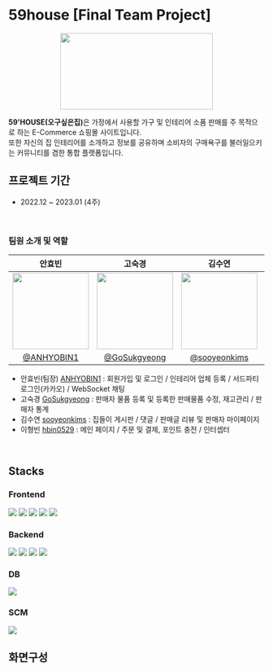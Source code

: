 # 59house [Final Team Project]
<p align="center">
  <img src="https://user-images.githubusercontent.com/114133335/225819750-5e285672-071d-4caa-95c6-7c3d1c3960b8.jpg" width="300" height="150">
</p>

<b>59'HOUSE(오구싶은집)</b>은 가정에서 사용할 가구 및 인테리어 소품 판매를 주 목적으로 하는 E-Commerce 쇼핑몰 사이트입니다.<br>
또한 자신의 집 인테리어를 소개하고 정보를 공유하며 소비자의 구매욕구를 불러일으키는 커뮤니티를 겸한 통합 플랫폼입니다.
<br>


## 프로젝트 기간 
* 2022.12 ~ 2023.01 (4주)
<br>

### 팀원 소개 및 역할
|안효빈|고숙경|김수연|이형빈|
|---|---|---|---|
|<img src="https://user-images.githubusercontent.com/114133335/225826447-00f8fdb0-e4d1-4fc7-9de7-5c82262c9387.png" width="150" height="150">|<img src="https://user-images.githubusercontent.com/114133335/225826719-868c9e68-feb1-44dc-93ab-e499598b8c95.png" width="150" height="150">|<img src="https://user-images.githubusercontent.com/114133335/225826785-8add6fce-927e-47ca-9f61-023abcb23980.png" width="150" height="150">|<img src="https://user-images.githubusercontent.com/114133335/225837423-88f02217-628c-42fd-944d-6cf4866f6fcd.jpg" width="150" height="150">|
|<p style="margin: 0 auto" align="center">[@ANHYOBIN1](https://github.com/ANHYOBIN1)</p>|<p style="margin: 0 auto" align="center">[@GoSukgyeong](https://github.com/GoSukgyeong)</p>|<p style="margin: 0 auto" align="center">[@sooyeonkims](https://github.com/sooyeonkims)</p>|<p style="margin: 0 auto" align="center">[@hbin0529](https://github.com/hbin0529)</p>|
* 안효빈(팀장) [ANHYOBIN1](https://github.com/ANHYOBIN1) : 회원가입 및 로그인 / 인테리어 업체 등록 / 서드파티 로그인(카카오) / WebSocket 채팅 <br>
* 고숙경 [GoSukgyeong](https://github.com/ANHYOBIN1) : 판매자 물품 등록 및 등록한 판매물품 수정, 재고관리 / 판매자 통계 <br>
* 김수연 [sooyeonkims](https://github.com/ANHYOBIN1) : 집들이 게시판 / 댓글 / 판매글 리뷰 및 판매자 마이페이지 <br>
* 이형빈 [hbin0529](https://github.com/hbin0529) : 메인 페이지 / 주문 및 결제, 포인트 충전 / 인터셉터 <br>
<br>

## Stacks
### Frontend
<img src="https://img.shields.io/badge/HTML5-E34F26?style=flat-square&logo=HTML5&logoColor=white"> <img src="https://img.shields.io/badge/CSS3-1572B6?style=flat-square&logo=CSS3&logoColor=white"> <img src="https://img.shields.io/badge/JavaScript-F7DF1E?style=flat-square&logo=JavaScript&logoColor=white"> <img src="https://img.shields.io/badge/jQuery-0769AD?style=flat-square&logo=jQuery&logoColor=white"> <img src="https://img.shields.io/badge/Ajax-007396?style=flat-square&logo=Java&logoColor=white">
### Backend
<img src="https://img.shields.io/badge/Java-5D82A0?style=flat-square&logo=Java&logoColor=white"> <img src="https://img.shields.io/badge/Spring Framework-6DB33F?style=flat-square&logo=Spring&logoColor=white"> <img src="https://img.shields.io/badge/MyBatis-000000?style=flat-square&logo=MyBatis&logoColor=white"> <img src="https://img.shields.io/badge/JSP-333333?style=flat-square&logo=Java&logoColor=white">
### DB
<img src="https://img.shields.io/badge/Oracle-F80000?style=flat-square&logo=Oracle&logoColor=white">

### SCM
<img src="https://img.shields.io/badge/GitHub-181717?style=flat-square&logo=GitHub&logoColor=white">
<br>

## 화면구성

